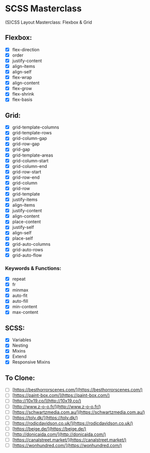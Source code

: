 # SCSS Masterclass

(S)CSS Layout Masterclass: Flexbox & Grid

## Flexbox:

- [x] flex-direction
- [x] order
- [x] justify-content
- [x] align-items
- [x] align-self
- [x] flex-wrap
- [x] align-content
- [x] flex-grow
- [x] flex-shrink
- [x] flex-basis

## Grid:

- [x] grid-template-columns
- [x] grid-template-rows
- [x] grid-column-gap
- [x] grid-row-gap
- [x] grid-gap
- [x] grid-template-areas
- [x] grid-column-start
- [x] grid-column-end
- [x] grid-row-start
- [x] grid-row-end
- [x] grid-column
- [x] grid-row
- [x] grid-template
- [x] justify-items
- [x] align-items
- [x] justify-content
- [x] align-content
- [x] place-content
- [x] justify-self
- [x] align-self
- [x] place-self
- [x] grid-auto-columns
- [x] grid-auto-rows
- [x] grid-auto-flow

### Keywords & Functions:

- [x] repeat
- [x] fr
- [x] minmax
- [x] auto-fit
- [x] auto-fill
- [x] min-content
- [x] max-content

## SCSS:

- [x] Variables
- [x] Nesting
- [x] Mixins
- [x] Extend
- [x] Responsive Mixins

<!-- 3.0 CSS Preprocessors and Set Up
SCSS is a CSS Preprocessors;
CSS Preprocessors is type of program that helps you right sexy CSS and turns it into normal CSS;
There are other CSS Preprocessors like Sass and Less;
It's basically like addons in World of Warcraft;
Just like addons, everyone uses these to wrtie CSS easily;

In order to use SCSS, you need an additional step to compile or build;
Gulp is a nodeJS package that helps you compile files;
In this case, turning SCSS into regular CSS;
-->

<!-- 3.1 Variables and Nesting
In order to create variables files in SCSS, you should create a file with underscore in front of the file name;
Underscore means that file will not be compiled;
In the _variables file, you can make a varialble as below;
$variableName: variableValue;
To import _variables file: @import "_variables";
Once imported, you can use those variables with $variableName;
Nesting helps you target your elements more precisely;
If you have many same elements without classname,
you can target certain element in certain element by nesting them like properties;
You can also nest status such as hover: $:hover {};
-->

<!-- 3.2 Mixins
Mixins allows you to use SCSS functionality;
Just like _variables you create a file _mixins.scss;
To create a mixin: @mixin mixinName() {};
inside of the curly brackets, you right your SCSS;
After importing _mixins to your main SCSS file, you can use the mixin as so: @include mixinName();
As usage form of mixins looks like a function, they can actually take variables;
You can also use @if & @else inside a mixin; -->

<!-- 3.3 Extends
You use Mixins when you want to repeat with some conditions using arguments;
You use Extends when you want to extend and re-use other code;
Just like Variables and Mixins, you create a file starting with an underscore;
To create a Extend: %extendName {};
To use: @extend %extendName; -->

<!-- 3.4 Awesome Mixins and Conclusions
In Mixins, there is an important keyword: @content;
Just with @content, you can make reponsvie CSS; -->

## To Clone:

- [ ] [https://besthorrorscenes.com/](https://besthorrorscenes.com/)
- [ ] [https://paint-box.com/](https://paint-box.com/)
- [ ] [http://10x19.co/](http://10x19.co/)
- [ ] [http://www.z-o-o.fr/](http://www.z-o-o.fr/)
- [ ] [https://schwartzmedia.com.au/](https://schwartzmedia.com.au/)
- [ ] [https://tolv.dk/](https://tolv.dk/)
- [ ] [https://rodicdavidson.co.uk/](https://rodicdavidson.co.uk/)
- [ ] [https://beige.de/](https://beige.de/)
- [ ] [http://donicaida.com/](http://donicaida.com/)
- [ ] [https://canalstreet.market/](https://canalstreet.market/)
- [ ] [https://wonhundred.com/](https://wonhundred.com/)
